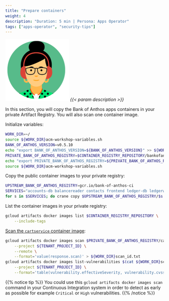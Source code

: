 ```yaml
---
title: "Prepare containers"
weight: 4
description: "Duration: 5 min | Persona: Apps Operator"
tags: ["apps-operator", "security-tips"]
---
```

![Apps Operator](https://github.com/mathieu-benoit/my-images/raw/main/acm-workshop/apps-operator.png)
_{{< param description >}}_

In this section, you will copy the Bank of Anthos apps containers in your private Artifact Registry. You will also scan one container image.

Initialize variables:
```Bash
WORK_DIR=~/
source ${WORK_DIR}acm-workshop-variables.sh
BANK_OF_ANTHOS_VERSION=v0.5.10
echo "export BANK_OF_ANTHOS_VERSION=${BANK_OF_ANTHOS_VERSION}" >> ${WORK_DIR}acm-workshop-variables.sh
PRIVATE_BANK_OF_ANTHOS_REGISTRY=$CONTAINER_REGISTRY_REPOSITORY/bankofanthos
echo "export PRIVATE_BANK_OF_ANTHOS_REGISTRY=${PRIVATE_BANK_OF_ANTHOS_REGISTRY}" >> ${WORK_DIR}acm-workshop-variables.sh
source ${WORK_DIR}acm-workshop-variables.sh
```

Copy the public container images to your private registry:
```Bash
UPSTREAM_BANK_OF_ANTHOS_REGISTRY=gcr.io/bank-of-anthos-ci
SERVICES="accounts-db balancereader contacts frontend ledger-db ledgerwriter loadgenerator transactionhistory userservice"
for s in $SERVICES; do crane copy $UPSTREAM_BANK_OF_ANTHOS_REGISTRY/$s:$BANK_OF_ANTHOS_VERSION $PRIVATE_BANK_OF_ANTHOS_REGISTRY/$s:$BANK_OF_ANTHOS_VERSION; done
```

List the container images in your private registry:
```Bash
gcloud artifacts docker images list $CONTAINER_REGISTRY_REPOSITORY \
    --include-tags
```

[Scan the `cartservice` container image](https://cloud.google.com/container-analysis/docs/on-demand-scanning-howto):
```Bash
gcloud artifacts docker images scan $PRIVATE_BANK_OF_ANTHOS_REGISTRY/cartservice:$BANK_OF_ANTHOS_VERSION \
    --project ${TENANT_PROJECT_ID} \
    --remote \
    --format='value(response.scan)' > ${WORK_DIR}scan_id.txt
gcloud artifacts docker images list-vulnerabilities $(cat ${WORK_DIR}scan_id.txt) \
    --project ${TENANT_PROJECT_ID} \
    --format='table(vulnerability.effectiveSeverity, vulnerability.cvssScore, noteName, vulnerability.packageIssue[0].affectedPackage, vulnerability.packageIssue[0].affectedVersion.name, vulnerability.packageIssue[0].fixedVersion.name)'
```
{{% notice tip %}}
You could use this `gcloud artifacts docker images scan` command in your Continuous Integration system in order to detect as early as possible for example `Critical` or `High` vulnerabilities.
{{% /notice %}}